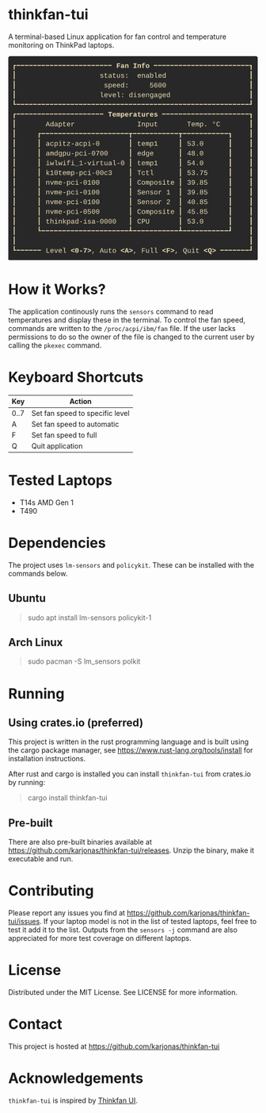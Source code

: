 # thinkfan-tui

A terminal-based Linux application for fan control and temperature
monitoring on ThinkPad laptops.

![Screenshot](screenshot.gif "Screenshot")

# How it Works?

The application continously runs the `sensors` command to read
temperatures and display these in the terminal. To control the fan speed,
commands are written to the `/proc/acpi/ibm/fan` file. If the user lacks
permissions to do so the owner of the file is changed to the current
user by calling the `pkexec` command.

# Keyboard Shortcuts

| Key  | Action                          |
| ---- | ------------------------------- |
| 0..7 | Set fan speed to specific level |
| A    | Set fan speed to automatic      |
| F    | Set fan speed to full           |
| Q    | Quit application                |

# Tested Laptops

- T14s AMD Gen 1
- T490

# Dependencies

The project uses `lm-sensors` and `policykit`. These can be installed
with the commands below.

## Ubuntu

> sudo apt install lm-sensors policykit-1

## Arch Linux

> sudo pacman -S lm_sensors polkit

# Running

## Using crates.io (preferred)

This project is written in the rust programming language
and is built using the cargo package manager, see
https://www.rust-lang.org/tools/install for installation instructions.

After rust and cargo is installed you can install `thinkfan-tui` from
crates.io by running:

> cargo install thinkfan-tui

## Pre-built

There are also pre-built binaries available at
https://github.com/karjonas/thinkfan-tui/releases. Unzip the binary,
make it executable and run.

# Contributing

Please report any issues you find at
https://github.com/karjonas/thinkfan-tui/issues. If your laptop model
is not in the list of tested laptops, feel free to test it add it to
the list. Outputs from the `sensors -j` command are also appreciated
for more test coverage on different laptops.

# License

Distributed under the MIT License. See LICENSE for more information.

# Contact

This project is hosted at https://github.com/karjonas/thinkfan-tui

# Acknowledgements

`thinkfan-tui` is inspired by
[Thinkfan UI](https://github.com/zocker-160/thinkfan-ui).
